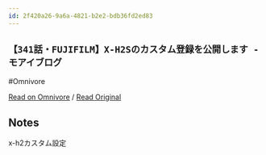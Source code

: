 ```yaml
---
id: 2f420a26-9a6a-4821-b2e2-bdb36fd2ed83
---
```


## `【341話・FUJIFILM】X-H2Sのカスタム登録を公開します - モアイブログ`
#Omnivore

[Read on Omnivore](https://omnivore.app/me/https-meganeya-moai-com-entry-xh-2-s-custom-release-1906ebe1b0b) / [Read Original](https://meganeya-moai.com/entry/xh2s-custom-release)

## Notes

x-h2カスタム設定

